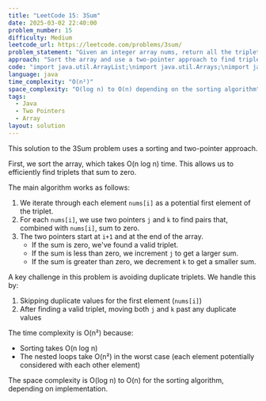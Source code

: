 ```yaml
---
title: "LeetCode 15: 3Sum"
date: 2025-03-02 22:40:00
problem_number: 15
difficulty: Medium
leetcode_url: https://leetcode.com/problems/3sum/
problem_statement: "Given an integer array nums, return all the triplets [nums[i], nums[j], nums[k]] such that i != j, i != k, and j != k, and nums[i] + nums[j] + nums[k] == 0."
approach: "Sort the array and use a two-pointer approach to find triplets that sum to zero, with care to avoid duplicates."
code: "import java.util.ArrayList;\nimport java.util.Arrays;\nimport java.util.List;\n\nclass Solution {\n    public List<List<Integer>> threeSum(int[] nums) {\n        List<List<Integer>> ans = new ArrayList<>();\n        Arrays.sort(nums);\n        for (int i = 0; i < nums.length - 2; i++) {\n            if (i > 0 && nums[i] == nums[i - 1]) {\n                continue;\n            }\n            int j = i + 1;\n            int k = nums.length - 1;\n            while (j < k) {\n                int sum = nums[i] + nums[j] + nums[k];\n                if (sum == 0) {\n                    ans.add(Arrays.asList(nums[i], nums[j], nums[k]));\n                    while (j < k && nums[j] == nums[j + 1]) {\n                        j++;\n                    }\n                    while (j < k && nums[k] == nums[k - 1]) {\n                        k--;\n                    }\n                    j++;\n                    k--;\n                } else if (sum < 0) {\n                    j++;\n                } else {\n                    k--;\n                }\n            }\n        }\n        return ans;\n    }"
language: java
time_complexity: "O(n²)"
space_complexity: "O(log n) to O(n) depending on the sorting algorithm"
tags:
  - Java
  - Two Pointers
  - Array
layout: solution
---
```


This solution to the 3Sum problem uses a sorting and two-pointer approach.

First, we sort the array, which takes O(n log n) time. This allows us to efficiently find triplets that sum to zero.

The main algorithm works as follows:

1. We iterate through each element `nums[i]` as a potential first element of the triplet.
2. For each `nums[i]`, we use two pointers `j` and `k` to find pairs that, combined with `nums[i]`, sum to zero.
3. The two pointers start at `i+1` and at the end of the array.
   - If the sum is zero, we've found a valid triplet.
   - If the sum is less than zero, we increment `j` to get a larger sum.
   - If the sum is greater than zero, we decrement `k` to get a smaller sum.

A key challenge in this problem is avoiding duplicate triplets. We handle this by:
1. Skipping duplicate values for the first element (`nums[i]`)
2. After finding a valid triplet, moving both `j` and `k` past any duplicate values

The time complexity is O(n²) because:
- Sorting takes O(n log n)
- The nested loops take O(n²) in the worst case (each element potentially considered with each other element)

The space complexity is O(log n) to O(n) for the sorting algorithm, depending on implementation.
